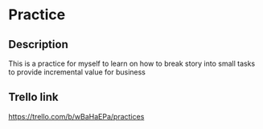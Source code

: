 # Practice

## Description
This is a practice for myself to learn on how to break story into small tasks to provide incremental value for business 

## Trello link
https://trello.com/b/wBaHaEPa/practices

